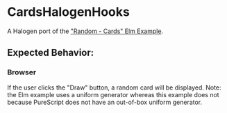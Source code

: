 # CardsHalogenHooks

A Halogen port of the ["Random - Cards" Elm Example](https://elm-lang.org/examples).

## Expected Behavior:

### Browser

If the user clicks the "Draw" button, a random card will be displayed. Note: the Elm example uses a uniform generator whereas this example does not because PureScript does not have an out-of-box uniform generator.
